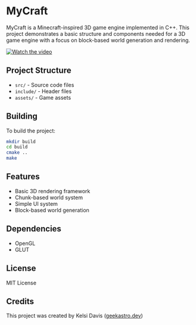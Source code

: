 # MyCraft

MyCraft is a Minecraft-inspired 3D game engine implemented in C++. This project demonstrates a basic structure and components needed for a 3D game engine with a focus on block-based world generation and rendering.


[![Watch the video](https://img.youtube.com/vi/iQzcs1_5oGU/0.jpg)](https://youtu.be/iQzcs1_5oGU)


## Project Structure

- `src/` - Source code files
- `include/` - Header files
- `assets/` - Game assets

## Building

To build the project:

```bash
mkdir build
cd build
cmake ..
make
```

## Features

- Basic 3D rendering framework
- Chunk-based world system
- Simple UI system
- Block-based world generation

## Dependencies

- OpenGL
- GLUT

## License

MIT License

## Credits

This project was created by Kelsi Davis ([geekastro.dev](https://geekastro.dev))
